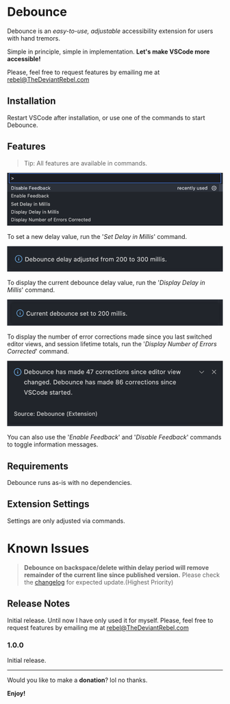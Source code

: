 # Debounce

Debounce is an *easy-to-use, adjustable* accessibility extension for users with hand tremors.

Simple in principle, simple in implementation. **Let's make VSCode more accessible!**

Please, feel free to request features by emailing me at [rebel@TheDeviantRebel.com](mailto:rebel@TheDeviantRebel.com)

## Installation

Restart VSCode after installation, or use one of the commands to start Debounce.

## Features

> Tip: All features are available in commands.

![Commands](images/commands.png)

To set a new delay value, run the '*Set Delay in Millis*' command.

![Set Delay in Millis](images/adjustment.png)

To display the current debounce delay value, run the '*Display Delay in Millis*' command.

![Display Delay in Millis](images/display.png)

To display the number of error corrections made since you last switched editor views, and session lifetime totals, run the '*Display Number of Errors Corrected*' command.

![Display Corrections](images/corrections.png)

You can also use the '*Enable Feedback*' and '*Disable Feedback*' commands to toggle information messages.

## Requirements

Debounce runs as-is with no dependencies.

## Extension Settings

Settings are only adjusted via commands.

# Known Issues

> **Debounce on backspace/delete within delay period will remove remainder of the current line since published version.**
> Please check the [changelog](CHANGELOG.md) for expected update.(Highest Priority)

## Release Notes

Initial release. Until now I have only used it for myself. Please, feel free to request features by emailing me at [rebel@TheDeviantRebel.com](mailto:rebel@TheDeviantRebel.com)

### 1.0.0

Initial release.

-----------------------------------------------------------------------------------------------------------

Would you like to make a **donation**? lol no thanks.

**Enjoy!**
